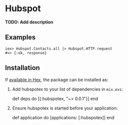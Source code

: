 # Hubspot

**TODO: Add description**

## Examples

    iex> Hubspot.Contacts.all |> Hubspot.HTTP.request
    #=> {:ok, response}

## Installation

If [available in Hex](https://hex.pm/docs/publish), the package can be installed as:

  1. Add hubspotex to your list of dependencies in `mix.exs`:

        def deps do
          [{:hubspotex, "~> 0.0.1"}]
        end

  2. Ensure hubspotex is started before your application:

        def application do
          [applications: [:hubspotex]]
        end
